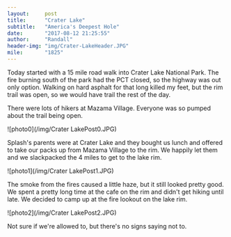 ```yaml
---
layout:     post
title:      "Crater Lake"
subtitle:   "America's Deepest Hole"
date:       "2017-08-12 21:25:55"
author:     "Randall"
header-img: "img/Crater-LakeHeader.JPG"
mile:       "1825"
---
```

Today started with a 15 mile road walk into Crater Lake National Park. The fire burning south of the park had the PCT closed, so the highway was out only option. Walking on hard asphalt for that long killed my feet, but the rim trail was open, so we would have trail the rest of the day.

There were lots of hikers at Mazama Village. Everyone was so pumped about the trail being open.

![photo0](/img/Crater LakePost0.JPG)

Splash's parents were at Crater Lake and they bought us lunch and offered to take our packs up from Mazama Village to the rim. We happily let them and we slackpacked the 4 miles to get to the lake rim.

![photo1](/img/Crater LakePost1.JPG)

The smoke from the fires caused a little haze, but it still looked pretty good. We spent a pretty long time at the cafe on the rim and didn't get hiking until late. We decided to camp up at the fire lookout on the lake rim.

![photo2](/img/Crater LakePost2.JPG)

Not sure if we're allowed to, but there's no signs saying not to.
